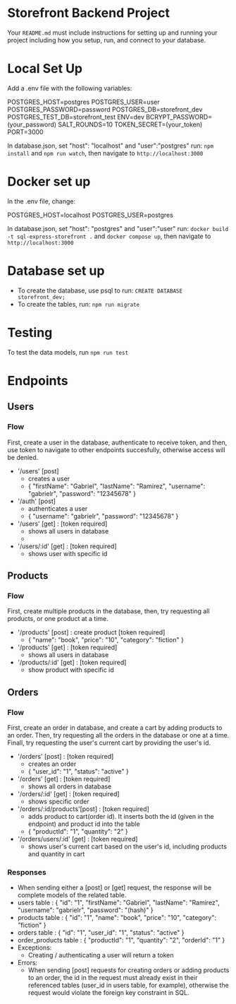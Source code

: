 # Storefront Backend Project
Your `README.md` must include instructions for setting up and running your project including how you setup, run, and connect to your database. 

# Local Set Up 
Add a .env file with the following variables:

POSTGRES_HOST=postgres
POSTGRES_USER=user
POSTGRES_PASSWORD=password
POSTGRES_DB=storefront_dev
POSTGRES_TEST_DB=storefront_test
ENV=dev
BCRYPT_PASSWORD=(your_password)
SALT_ROUNDS=10
TOKEN_SECRET=(your_token)
PORT=3000

In database.json, set "host": "localhost" and "user":"postgres"
run: `npm install` and `npm run watch`, then navigate to `http://localhost:3000`

# Docker set up
In the .env file, change:

POSTGRES_HOST=localhost
POSTGRES_USER=postgres

In database.json, set "host": "postgres" and "user":"user"
run: `docker build -t sql-express-storefront .` and `docker compose up`, then navigate to `http://localhost:3000`

<!-- To check database connection, run:
`docker exec -it sql-express-storefront_postgres_1 bash`, and `psql -U user storefront_dev` and `\conninfo` -->

# Database set up
- To create the database, use psql to run: `CREATE DATABASE storefront_dev;`
- To create the tables, run: `npm run migrate`

# Testing
To test the data models, run `npm run test`

# Endpoints

## Users
### Flow 
First, create a user in the database, authenticate to receive token, and then, use token to navigate to other endpoints succesfully, otherwise access will be denied.

- '/users' [post]
    - creates a user
    - { "firstName": "Gabriel", "lastName": "Ramirez", "username": "gabrielr", "password": "12345678" }
- '/auth' [post]
    - authenticates a user
    - { "username": "gabrielr", "password": "12345678" }
- '/users' [get] : [token required]
    - shows all users in database
    - 
- '/users/:id' [get] : [token required]
    - shows user with specific id 

## Products
### Flow 
First, create multiple products in the database, then, try requesting all products, or one product at a time.

- '/products' [post] : create product [token required]
    - { "name": "book", "price": "10", "category": "fiction" }
- '/products' [get] : [token required]
    - shows all users in database
- '/products/:id' [get] : [token required]
    - show product with specific id

## Orders
### Flow 
First, create an order in database, and create a cart by adding products to an order. Then, try requesting all the orders in the database or one at a time. Finall, try requesting the user's current cart by providing the user's id.

- '/orders' [post] : [token required]
    - creates an order
    - { "user_id": "1", "status": "active" }
- '/orders' [get] : [token required]
    - shows all orders in database
- '/orders/:id' [get] : [token required]
    - shows specific order
- '/orders/:id/products'[post] : [token required]
    - adds product to cart(order id). It inserts both the id (given in the endpoint) and product id into the table
    - { "productId": "1", "quantity": "2" }
- '/orders/users/:id' [get] : [token required]
    - shows user's current cart based on the user's id, including products and quantity in cart

### Responses
- When sending either a [post] or [get] request, the response will be complete models of the related table.
- users table : { "id": "1", "firstName": "Gabriel", "lastName": "Ramirez", "username": "gabrielr", "password": "(hash)" }
- products table : { "id": "1", "name": "book", "price": "10", "category": "fiction" }
- orders table : { "id": "1", "user_id": "1", "status": "active" }
- order_products table : { "productId": "1", "quantity": "2", "orderId": "1" }
- Exceptions:
    - Creating / authenticating a user will return a token
- Errors:
    - When sending [post] requests for creating orders or adding products to an order, the id in the request must already exist in their referenced tables (user_id in users table, for example), otherwise the request would violate the foreign key constraint in SQL.


<!-- # Features -->


